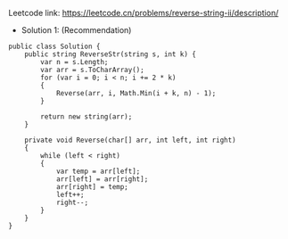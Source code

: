 Leetcode link: https://leetcode.cn/problems/reverse-string-ii/description/ 

- Solution 1: (Recommendation)
```
public class Solution {
    public string ReverseStr(string s, int k) {
        var n = s.Length;
        var arr = s.ToCharArray();
        for (var i = 0; i < n; i += 2 * k)
        {
            Reverse(arr, i, Math.Min(i + k, n) - 1);
        }

        return new string(arr);
    }

    private void Reverse(char[] arr, int left, int right)
    {
        while (left < right)
        {
            var temp = arr[left];
            arr[left] = arr[right];
            arr[right] = temp;
            left++;
            right--;
        }
    }
}
```
